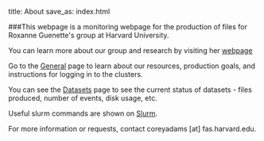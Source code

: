 title: About
save_as: index.html


###This webpage is a monitoring webpage for the production of files for Roxanne Guenette's group at Harvard University.

You can learn more about our group and research by visiting her [webpage](https://www.physics.harvard.edu/people/facpages/guenette)

Go to the [General]({filename}General.md) page to learn about our resources, production goals, and instructions for logging in to the clusters.

You can see the [Datasets]({filename}Datasets.md) page to see the current status of datasets - files produced, number of events, disk usage, etc.

Useful slurm commands are shown on [Slurm]({filename}Slurm.md).

For more information or requests, contact coreyadams [at] fas.harvard.edu.
